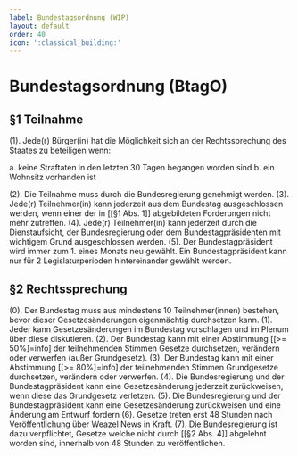 ```yaml
---
label: Bundestagsordnung (WIP)
layout: default
order: 40
icon: ':classical_building:'
---
```


# Bundestagsordnung (BtagO)

## §1 Teilnahme

(1). Jede(r) Bürger(in) hat die Möglichkeit sich an der Rechtssprechung des Staates zu beteiligen wenn:

a. keine Straftaten in den letzten 30 Tagen begangen worden sind
b. ein Wohnsitz vorhanden ist

(2). Die Teilnahme muss durch die Bundesregierung genehmigt werden.
(3). Jede(r) Teilnehmer(in) kann jederzeit aus dem Bundestag ausgeschlossen werden, wenn einer der in [[§1 Abs. 1]] abgebildeten Forderungen nicht mehr zutreffen.
(4). Jede(r) Teilnehmer(in) kann jederzeit durch die Dienstaufsicht, der Bundesregierung oder dem Bundestagpräsidenten mit wichtigem Grund ausgeschlossen werden.
(5). Der Bundestagpräsident wird immer zum 1. eines Monats neu gewählt. Ein Bundestagpräsident kann nur für 2 Legislaturperioden hintereinander gewählt werden.

## §2 Rechtssprechung

(0). Der Bundestag muss aus mindestens 10 Teilnehmer(innen) bestehen, bevor dieser Gesetzesänderungen eigenmächtig durchsetzen kann.
(1). Jeder kann Gesetzesänderungen im Bundestag vorschlagen und im Plenum über diese diskutieren.
(2). Der Bundestag kann mit einer Abstimmung [[>= 50%]=info] der teilnehmenden Stimmen Gesetze durchsetzen, verändern oder verwerfen (außer Grundgesetz).
(3). Der Bundestag kann mit einer Abstimmung [[>= 80%]=info] der teilnehmenden Stimmen Grundgesetze durchsetzen, verändern oder verwerfen.
(4). Die Bundesregierung und der Bundestagpräsident kann eine Gesetzesänderung jederzeit zurückweisen, wenn diese das Grundgesetz verletzen.
(5). Die Bundesregierung und der Bundestagpräsident kann eine Gesetzesänderung zurückweisen und eine Änderung am Entwurf fordern
(6). Gesetze treten erst 48 Stunden nach Veröffentlichung über Weazel News in Kraft.
(7). Die Bundesregierung ist dazu verpflichtet, Gesetze welche nicht durch [[§2 Abs. 4]] abgelehnt worden sind, innerhalb von 48 Stunden zu veröffentlichen.

<style>
ol, .docs-markdown > ul {
    margin-top: -20px;
    margin-left: 25px;
}
</style>